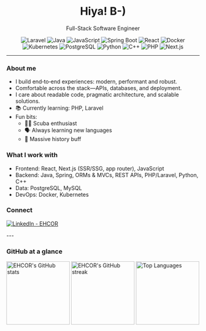 <h1 align="center">Hiya! B-)</h1>
<p align="center">
  Full-Stack Software Engineer
</p>

<!-- Badges sorted by color: red → orange → yellow → green → cyan → blue (light → dark) → purple → black -->
<p align="center">
  <img alt="Laravel" src="https://img.shields.io/badge/Laravel-FF2D20?style=for-the-badge&logo=laravel&logoColor=white">
  <img alt="Java" src="https://img.shields.io/badge/Java-ED8B00?style=for-the-badge&logo=java&logoColor=white">
  <img alt="JavaScript" src="https://img.shields.io/badge/JavaScript-F7DF1E?style=for-the-badge&logo=javascript&logoColor=222">
  <img alt="Spring Boot" src="https://img.shields.io/badge/Spring%20Boot-6DB33F?style=for-the-badge&logo=springboot&logoColor=white">
  <img alt="React" src="https://img.shields.io/badge/React-61DAFB?style=for-the-badge&logo=react&logoColor=222">
  <img alt="Docker" src="https://img.shields.io/badge/Docker-2496ED?style=for-the-badge&logo=docker&logoColor=white">
  <img alt="Kubernetes" src="https://img.shields.io/badge/Kubernetes-326CE5?style=for-the-badge&logo=kubernetes&logoColor=white">
  <img alt="PostgreSQL" src="https://img.shields.io/badge/PostgreSQL-4169E1?style=for-the-badge&logo=postgresql&logoColor=white">
  <img alt="Python" src="https://img.shields.io/badge/Python-3776AB?style=for-the-badge&logo=python&logoColor=white">
  <img alt="C++" src="https://img.shields.io/badge/C++-00599C?style=for-the-badge&logo=cplusplus&logoColor=white">
  <img alt="PHP" src="https://img.shields.io/badge/PHP-777BB4?style=for-the-badge&logo=php&logoColor=white">
  <img alt="Next.js" src="https://img.shields.io/badge/Next.js-000000?style=for-the-badge&logo=nextdotjs&logoColor=white">
</p>

---

### About me
- I build end‑to‑end experiences: modern, performant and robust.
- Comfortable across the stack—APIs, databases, and deployment.
- I care about readable code, pragmatic architecture, and scalable solutions.
- 📚 Currently learning: PHP, Laravel
- Fun bits:
  - 🌊🤿 Scuba enthusiast
  - 🗣️ Always learning new languages
  - 🏺 Massive history buff

### What I work with
- Frontend: React, Next.js (SSR/SSG, app router), JavaScript
- Backend: Java, Spring, ORMs & MVCs, REST APIs, PHP/Laravel, Python, C++
- Data: PostgreSQL, MySQL
- DevOps: Docker, Kubernetes

### Connect
<p align="left">
  <a href="https://www.linkedin.com/in/rochechemaly/" target="_blank" rel="noreferrer">
    <img alt="LinkedIn - EHCOR" src="https://img.shields.io/badge/LinkedIn-0A66C2?style=for-the-badge&logo=linkedin&logoColor=white">
  </a>
</p>
---

### GitHub at a glance
<p>
  <img 
    alt="EHCOR's GitHub stats" 
    height="165"
    src="https://github-readme-stats.vercel.app/api?username=EHCOR&show_icons=true&theme=transparent&hide_border=true" />
  <img 
    alt="EHCOR's GitHub streak" 
    height="165"
    src="https://streak-stats.demolab.com?user=EHCOR&theme=transparent&hide_border=true" />
  <img
    alt="Top Languages"
    height="165"
    src="https://github-readme-stats.vercel.app/api/top-langs/?username=EHCOR&layout=compact&theme=transparent&hide_border=true" />
</p>

<!--
Tip: To feature specific repositories on your profile, pin them in your GitHub profile settings when you're ready.
-->
